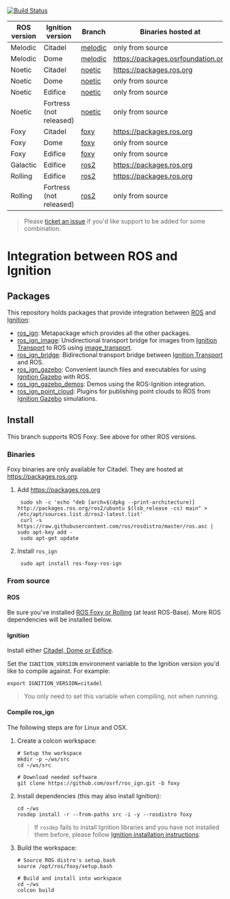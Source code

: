[![Build Status](https://github.com/ignitionrobotics/ros_ign/actions/workflows/foxy-ci.yml/badge.svg)](https://github.com/ignitionrobotics/ros_ign/actions/workflows/foxy-ci.yml)

ROS version | Ignition version | Branch | Binaries hosted at
-- | -- | -- | --
Melodic | Citadel | [melodic](https://github.com/osrf/ros_ign/tree/melodic) | only from source
Melodic | Dome | [melodic](https://github.com/osrf/ros_ign/tree/melodic) | https://packages.osrfoundation.org
Noetic | Citadel | [noetic](https://github.com/osrf/ros_ign/tree/noetic) | https://packages.ros.org
Noetic | Dome | [noetic](https://github.com/osrf/ros_ign/tree/noetic) | only from source
Noetic | Edifice | [noetic](https://github.com/osrf/ros_ign/tree/noetic) | only from source
Noetic | Fortress (not released) | [noetic](https://github.com/osrf/ros_ign/tree/noetic) | only from source
Foxy | Citadel | [foxy](https://github.com/osrf/ros_ign/tree/foxy) | https://packages.ros.org
Foxy | Dome | [foxy](https://github.com/osrf/ros_ign/tree/foxy) | only from source
Foxy | Edifice | [foxy](https://github.com/osrf/ros_ign/tree/foxy) | only from source
Galactic | Edifice | [ros2](https://github.com/osrf/ros_ign/tree/ros2) | https://packages.ros.org
Rolling | Edifice | [ros2](https://github.com/osrf/ros_ign/tree/ros2) | https://packages.ros.org
Rolling | Fortress (not released) | [ros2](https://github.com/osrf/ros_ign/tree/ros2) | only from source

> Please [ticket an issue](https://github.com/ignitionrobotics/ros_ign/issues/) if you'd like support to be added for some combination.

# Integration between ROS and Ignition

## Packages

This repository holds packages that provide integration between
[ROS](http://www.ros.org/) and [Ignition](https://ignitionrobotics.org):

* [ros_ign](https://github.com/ignitionrobotics/ros_ign/tree/foxy/ros_ign):
  Metapackage which provides all the other packages.
* [ros_ign_image](https://github.com/ignitionrobotics/ros_ign/tree/foxy/ros_ign_image):
  Unidirectional transport bridge for images from
  [Ignition Transport](https://ignitionrobotics.org/libs/transport)
  to ROS using
  [image_transport](http://wiki.ros.org/image_transport).
* [ros_ign_bridge](https://github.com/ignitionrobotics/ros_ign/tree/foxy/ros_ign_bridge):
  Bidirectional transport bridge between
  [Ignition Transport](https://ignitionrobotics.org/libs/transport)
  and ROS.
* [ros_ign_gazebo](https://github.com/ignitionrobotics/ros_ign/tree/foxy/ros_ign_gazebo):
  Convenient launch files and executables for using
  [Ignition Gazebo](https://ignitionrobotics.org/libs/gazebo)
  with ROS.
* [ros_ign_gazebo_demos](https://github.com/ignitionrobotics/ros_ign/tree/foxy/ros_ign_gazebo_demos):
  Demos using the ROS-Ignition integration.
* [ros_ign_point_cloud](https://github.com/ignitionrobotics/ros_ign/tree/foxy/ros_ign_point_cloud):
  Plugins for publishing point clouds to ROS from
  [Ignition Gazebo](https://ignitionrobotics.org/libs/gazebo) simulations.

## Install

This branch supports ROS Foxy. See above for other ROS versions.

### Binaries

Foxy binaries are only available for Citadel.
They are hosted at https://packages.ros.org.

1. Add https://packages.ros.org

        sudo sh -c 'echo "deb [arch=$(dpkg --print-architecture)] http://packages.ros.org/ros2/ubuntu $(lsb_release -cs) main" > /etc/apt/sources.list.d/ros2-latest.list'
        curl -s https://raw.githubusercontent.com/ros/rosdistro/master/ros.asc | sudo apt-key add -
        sudo apt-get update

1. Install `ros_ign`

        sudo apt install ros-foxy-ros-ign

### From source

#### ROS

Be sure you've installed
[ROS Foxy or Rolling](https://index.ros.org/doc/ros2/Installation/)
(at least ROS-Base). More ROS dependencies will be installed below.

#### Ignition

Install either [Citadel, Dome or Edifice](https://ignitionrobotics.org/docs).

Set the `IGNITION_VERSION` environment variable to the Ignition version you'd
like to compile against. For example:

    export IGNITION_VERSION=citadel

> You only need to set this variable when compiling, not when running.

#### Compile ros_ign

The following steps are for Linux and OSX.

1. Create a colcon workspace:

    ```
    # Setup the workspace
    mkdir -p ~/ws/src
    cd ~/ws/src

    # Download needed software
    git clone https://github.com/osrf/ros_ign.git -b foxy
    ```

1. Install dependencies (this may also install Ignition):

    ```
    cd ~/ws
    rosdep install -r --from-paths src -i -y --rosdistro foxy
    ```

    > If `rosdep` fails to install Ignition libraries and you have not installed them before, please follow [Ignition installation instructions](https://ignitionrobotics.org/docs/latest/install).

1. Build the workspace:

    ```
    # Source ROS distro's setup.bash
    source /opt/ros/foxy/setup.bash

    # Build and install into workspace
    cd ~/ws
    colcon build
    ```
